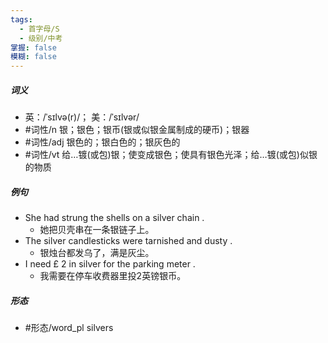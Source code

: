 ```yaml
---
tags:
  - 首字母/S
  - 级别/中考
掌握: false
模糊: false
---
```

##### 词义
- 英：/ˈsɪlvə(r)/； 美：/ˈsɪlvər/
- #词性/n  银；银色；银币(银或似银金属制成的硬币)；银器
- #词性/adj  银色的；银白色的；银灰色的
- #词性/vt  给…镀(或包)银；使变成银色；使具有银色光泽；给…镀(或包)似银的物质
##### 例句
- She had strung the shells on a silver chain .
	- 她把贝壳串在一条银链子上。
- The silver candlesticks were tarnished and dusty .
	- 银烛台都发乌了，满是灰尘。
- I need £ 2 in silver for the parking meter .
	- 我需要在停车收费器里投2英镑银币。
##### 形态
- #形态/word_pl silvers
